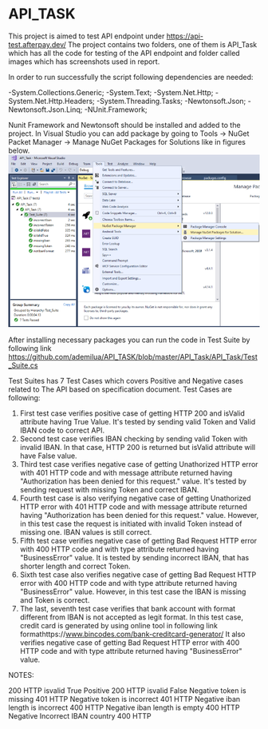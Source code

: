 # API_TASK

This project is aimed to test API endpoint under https://api-test.afterpay.dev/
The project contains two folders, one of them is API_Task which has all the code for testing of the API endpoint and folder called
images which has screenshots used in report.

In order to run successfully the script following dependencies are needed:

-System.Collections.Generic;
-System.Text;
-System.Net.Http;
-System.Net.Http.Headers;
-System.Threading.Tasks;
-Newtonsoft.Json;
-Newtonsoft.Json.Linq;
-NUnit.Framework;

Nunit Framework and Newtonsoft should be installed and added to the project.
In Visual Studio you can add package by going to Tools -> NuGet Packet Manager -> Manage NuGet Packages for Solutions like in figures below.
![Installing Packages](https://github.com/ademilua/API_TASK/blob/master/images/2.PNG)

After installing necessary packages you can run the code in Test Suite by following link https://github.com/ademilua/API_TASK/blob/master/API_Task/API_Task/Test_Suite.cs

Test Suites has 7 Test Cases which covers Positive and Negative cases related to The API based on specification document.
Test Cases are following:
1. First test case verifies positive case of getting HTTP 200 and isValid attribute having True Value. 
It's tested by sending valid Token and Valid IBAN code to correct API.
2. Second test case verifies IBAN checking by sending valid Token with invalid IBAN. In that case, HTTP 200 is returned but isValid attribute will have False value.
3. Third test case verifies negative case of getting Unathorized HTTP error with 401 HTTP code and with message attribute returned having "Authorization has been denied for this request." value. 
It's tested by sending request with missing Token and correct IBAN.
4. Fourth test case is also verifying negative case of getting Unathorized HTTP error with 401 HTTP code and with message attribute returned having "Authorization has been denied for this request." value.
However, in this test case the request is initiated with invalid Token instead of missing one. IBAN values is still correct. 
5. Fifth test case verifies negative case of getting Bad Request HTTP error with 400 HTTP code and with type attribute returned having "BusinessError" value. It is tested by sending incorrect IBAN, that has shorter length and correct Token. 
6. Sixth test case also verifies negative case of getting Bad Request HTTP error with 400 HTTP code and with type attribute returned having "BusinessError" value. 
However, in this test case the IBAN is missing and Token is correct. 
7. The last, seventh test case verifies that bank account with format different from IBAN is not accepted as legit format. In this test case, credit card is generated by using online tool in following link formathttps://www.bincodes.com/bank-creditcard-generator/
It also verifies negative case of getting Bad Request HTTP error with 400 HTTP code and with type attribute returned having "BusinessError" value. 



NOTES:


200 HTTP isvalid True
Positive 200 HTTP isvalid False
Negative token is missing 401 HTTP 
Negative token is incorrect 401 HTTP 
Negative iban length is incorrect 400 HTTP 
Negative iban length is empty 400 HTTP 
Negative Incorrect IBAN country 400 HTTP

